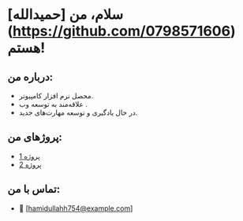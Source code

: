 # سلام، من [حمیدالله] (https://github.com/0798571606) هستم!

## درباره من:
-  محصل نرم افزار کامپیوتر.
-  علاقه‌مند به توسعه وب .
-  در حال یادگیری و توسعه مهارت‌های جدید.

## پروژهای من:
-  [پروژه 1](https://github.com/0798571606/UsePopcorn-movie-app)
-  [پروژه 2](https://github.com/0798571606/Nice-calculator)

## تماس با من:
- 📧 [hamidullahh754@example.com]
